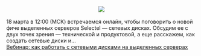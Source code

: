 <!--2025-03-07 12:28:24-->
<div class="yb">
  <div class="rss smaller1 habr"><div style="text-align:center;"><img src="https://habrastorage.org/getpro/habr//post_images/d99/6c1/9b8/d996c19b87119eb0a6f21e1542dc7854.png"></div><br>
18 марта в 12:00 (МСК) встречаемся онлайн, чтобы поговорить о новой фиче выделенных серверов Selectel — сетевых дисках. Обсудим ее с двух точек зрения — технической и продуктовой, а еще расскажем, как создать сетевые диски и... <br><a class="light" href="https://habr.com/ru/companies/selectel/news/888890/?utm_source=habrahabr&utm_medium=rss&utm_campaign=888890">Вебинар: как работать с сетевыми дисками на выделенных серверах</a></div>
</div>
